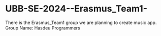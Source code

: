 # UBB-SE-2024--Erasmus_Team1-
There is the Erasmus_Team1 group we are planning to create music app.
Group Name: Hasdeu Programmers
